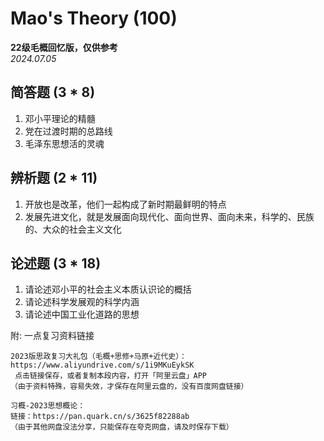 # Mao's Theory (100) # 
**22级毛概回忆版，仅供参考**   
*2024.07.05*  

## 简答题 (3 * 8) ##
1. 邓小平理论的精髓
2. 党在过渡时期的总路线
3. 毛泽东思想活的灵魂

## 辨析题 (2 * 11) ##
1. 开放也是改革，他们一起构成了新时期最鲜明的特点
2. 发展先进文化，就是发展面向现代化、面向世界、面向未来，科学的、民族的、大众的社会主义文化

## 论述题 (3 * 18) ##
1. 请论述邓小平的社会主义本质认识论的概括
2. 请论述科学发展观的科学内涵
3. 请论述中国工业化道路的思想

附:
一点复习资料链接  
```
2023版思政复习大礼包（毛概+思修+马原+近代史）：  
https://www.aliyundrive.com/s/1i9MKuEykSK   
 点击链接保存，或者复制本段内容，打开「阿里云盘」APP   
（由于资料特殊，容易失效，才保存在阿里云盘的，没有百度网盘链接）  

习概-2023思想概论：  
链接：https://pan.quark.cn/s/3625f82288ab  
（由于其他网盘没法分享，只能保存在夸克网盘，请及时保存下载）  
```